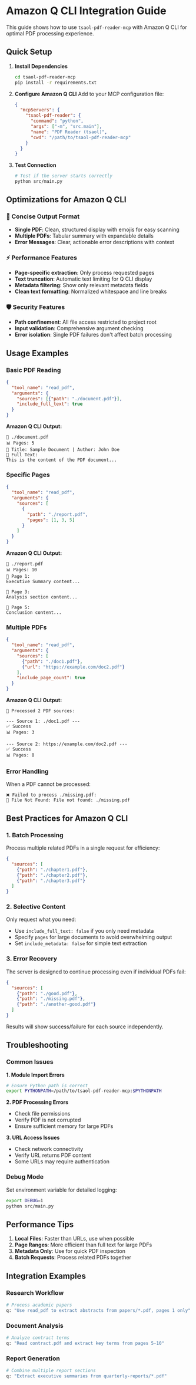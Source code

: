 # Amazon Q CLI Integration Guide

This guide shows how to use `tsaol-pdf-reader-mcp` with Amazon Q CLI for optimal PDF processing experience.

## Quick Setup

1. **Install Dependencies**
   ```bash
   cd tsaol-pdf-reader-mcp
   pip install -r requirements.txt
   ```

2. **Configure Amazon Q CLI**
   Add to your MCP configuration file:

   ```json
   {
     "mcpServers": {
       "tsaol-pdf-reader": {
         "command": "python",
         "args": ["-m", "src.main"],
         "name": "PDF Reader (tsaol)",
         "cwd": "/path/to/tsaol-pdf-reader-mcp"
       }
     }
   }
   ```

3. **Test Connection**
   ```bash
   # Test if the server starts correctly
   python src/main.py
   ```

## Optimizations for Amazon Q CLI

### 🎯 Concise Output Format
- **Single PDF**: Clean, structured display with emojis for easy scanning
- **Multiple PDFs**: Tabular summary with expandable details
- **Error Messages**: Clear, actionable error descriptions with context

### ⚡ Performance Features
- **Page-specific extraction**: Only process requested pages
- **Text truncation**: Automatic text limiting for Q CLI display
- **Metadata filtering**: Show only relevant metadata fields
- **Clean text formatting**: Normalized whitespace and line breaks

### 🛡️ Security Features
- **Path confinement**: All file access restricted to project root
- **Input validation**: Comprehensive argument checking
- **Error isolation**: Single PDF failures don't affect batch processing

## Usage Examples

### Basic PDF Reading
```json
{
  "tool_name": "read_pdf",
  "arguments": {
    "sources": [{"path": "./document.pdf"}],
    "include_full_text": true
  }
}
```

**Amazon Q CLI Output:**
```
📄 ./document.pdf
📊 Pages: 5
📝 Title: Sample Document | Author: John Doe
📖 Full Text:
This is the content of the PDF document...
```

### Specific Pages
```json
{
  "tool_name": "read_pdf",
  "arguments": {
    "sources": [
      {
        "path": "./report.pdf",
        "pages": [1, 3, 5]
      }
    ]
  }
}
```

**Amazon Q CLI Output:**
```
📄 ./report.pdf
📊 Pages: 10
📄 Page 1:
Executive Summary content...

📄 Page 3:
Analysis section content...

📄 Page 5:
Conclusion content...
```

### Multiple PDFs
```json
{
  "tool_name": "read_pdf",
  "arguments": {
    "sources": [
      {"path": "./doc1.pdf"},
      {"url": "https://example.com/doc2.pdf"}
    ],
    "include_page_count": true
  }
}
```

**Amazon Q CLI Output:**
```
📄 Processed 2 PDF sources:

--- Source 1: ./doc1.pdf ---
✅ Success
📊 Pages: 3

--- Source 2: https://example.com/doc2.pdf ---
✅ Success
📊 Pages: 8
```

### Error Handling
When a PDF cannot be processed:

```
❌ Failed to process ./missing.pdf:
📁 File Not Found: File not found: ./missing.pdf
```

## Best Practices for Amazon Q CLI

### 1. **Batch Processing**
Process multiple related PDFs in a single request for efficiency:
```json
{
  "sources": [
    {"path": "./chapter1.pdf"},
    {"path": "./chapter2.pdf"},
    {"path": "./chapter3.pdf"}
  ]
}
```

### 2. **Selective Content**
Only request what you need:
- Use `include_full_text: false` if you only need metadata
- Specify `pages` for large documents to avoid overwhelming output
- Set `include_metadata: false` for simple text extraction

### 3. **Error Recovery**
The server is designed to continue processing even if individual PDFs fail:
```json
{
  "sources": [
    {"path": "./good.pdf"},
    {"path": "./missing.pdf"},
    {"path": "./another-good.pdf"}
  ]
}
```
Results will show success/failure for each source independently.

## Troubleshooting

### Common Issues

**1. Module Import Errors**
```bash
# Ensure Python path is correct
export PYTHONPATH=/path/to/tsaol-pdf-reader-mcp:$PYTHONPATH
```

**2. PDF Processing Errors**
- Check file permissions
- Verify PDF is not corrupted
- Ensure sufficient memory for large PDFs

**3. URL Access Issues**
- Check network connectivity
- Verify URL returns PDF content
- Some URLs may require authentication

### Debug Mode
Set environment variable for detailed logging:
```bash
export DEBUG=1
python src/main.py
```

## Performance Tips

1. **Local Files**: Faster than URLs, use when possible
2. **Page Ranges**: More efficient than full text for large PDFs
3. **Metadata Only**: Use for quick PDF inspection
4. **Batch Requests**: Process related PDFs together

## Integration Examples

### Research Workflow
```bash
# Process academic papers
q: "Use read_pdf to extract abstracts from papers/*.pdf, pages 1 only"
```

### Document Analysis
```bash
# Analyze contract terms
q: "Read contract.pdf and extract key terms from pages 5-10"
```

### Report Generation
```bash
# Combine multiple report sections
q: "Extract executive summaries from quarterly-reports/*.pdf"
```